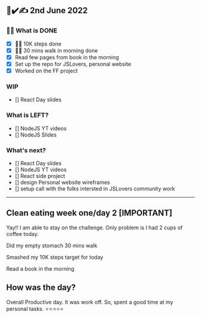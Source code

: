 ## 📒✔️✍ 2nd June 2022 

### 🦸‍♀️ What is DONE 
- [X] 🚶‍♀️ 10K steps done 
- [X] 🚶‍♀️ 30 mins walk in morning done
- [X] Read few pages from book in the morning
- [x] Set up the repo for JSLovers, personal website
- [X] Worked on the FF project

### WIP
- [] React Day slides

### What is LEFT?
- [] NodeJS YT videos
- [] NodeJS Slides

### What's next?
- [] React Day slides
- [] NodeJS YT videos
- [] React side project
- [] design Personal website wireframes
- [] setup call with the folks intersted in JSLovers community work

--- 

## Clean eating week one/day 2 [IMPORTANT]

Yay!! I am able to stay on the challenge. Only problem is I had 2 cups of coffee today.

Did my empty stomach 30 mins walk

Smashed my 10K steps target for today

Read a book in the morning

## How was the day?

Overall Productive day. It was work off. So, spent a good time at my personal tasks.
⭐⭐⭐⭐⭐